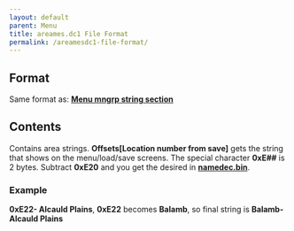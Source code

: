 ```yaml
---
layout: default
parent: Menu
title: areames.dc1 File Format
permalink: /areamesdc1-file-format/
---
```


## Format

Same format as: **[Menu mngrp string section](../Menu_mngrp_strings_section)**

## Contents

Contains area strings. **Offsets\[Location number from save\]** gets the string that shows on the menu/load/save screens. The special character **0xE\#\#** is 2 bytes. Subtract **0xE20** and you get the desired in **[namedec.bin]({{site.baseurl}}/FF8/TechnicalReference/Main/Main_namedic)**.

### Example

**0xE22- Alcauld Plains**, **0xE22** becomes **Balamb**, so final string is **Balamb- Alcauld Plains**
